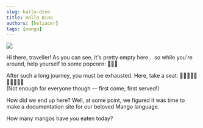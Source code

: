 ```yaml
---
slug: hallo-dino
title: Hallo Dino
authors: [heliacer]
tags: [mango]
---
```


![](https://static.wikia.nocookie.net/013b13cf-7a2d-4020-8f04-f54703cb6525/scale-to-width/400)

Hi there, traveller! As you can see, it's pretty empty here... so while you're around, help yourself to some popcorn: 🍿🍿🍿

After such a long journey, you must be exhausted. Here, take a seat: 💺💺💺💺💺💺💺💺💺💺  
(Not enough for everyone though — first come, first served!)

How did we end up here? Well, at some point, we figured it was time to make a documentation site for our beloved Mango language.

How many mangos have *you* eaten today?

<!-- truncate -->